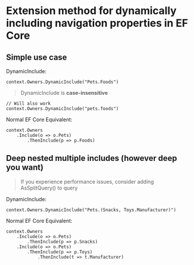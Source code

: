 # Extension method for dynamically including navigation properties in EF Core

## Simple use case
DynamicInclude:

	context.Owners.DynamicInclude("Pets.Foods")
	
>DynamicInclude is **case-insensitive**

	// Will also work
	context.Owners.DynamicInclude("pets.foods")	
	
	
Normal EF Core Equivalent:

	context.Owners
		.Include(o => o.Pets)
			.ThenInclude(p => p.Foods)

## Deep nested multiple includes (however deep you want)

>If you experience performance issues, consider adding AsSplitQuery() to query

DynamicInclude:

	context.Owners.DynamicInclude("Pets.(Snacks, Toys.Manufacturer)")

Normal EF Core Equivalent:

	context.Owners
		.Include(o => o.Pets)
			.ThenInclude(p => p.Snacks)
		.Include(o => o.Pets)
			.ThenInclude(p => p.Toys)
				.ThenInclude(t => t.Manufacturer)
